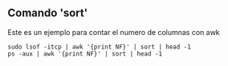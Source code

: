 ## Comando 'sort'

Este es un ejemplo para contar el numero de columnas con awk

	sudo lsof -itcp | awk '{print NF}' | sort | head -1
	ps -aux | awk '{print NF}' | sort | head -1


